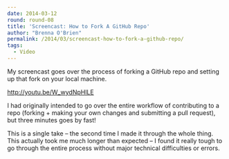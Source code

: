 ```yaml
---
date: 2014-03-12
round: round-08
title: 'Screencast: How to Fork A GitHub Repo'
author: "Brenna O'Brien"
permalink: /2014/03/screencast-how-to-fork-a-github-repo/
tags:
  - Video
---
```

My screencast goes over the process of forking a GitHub repo and setting up that fork on your local machine.

<a href="http://youtu.be/W_wydNpHlLE" target="_blank">http://youtu.be/W_wydNpHlLE</a>

I had originally intended to go over the entire workflow of contributing to a repo (forking + making your own changes and submitting a pull request), but three minutes goes by fast!

This is a single take &#8211; the second time I made it through the whole thing. This actually took me much longer than expected &#8211; I found it really tough to go through the entire process without major technical difficulties or errors.
